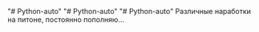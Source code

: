 "# Python-auto" 
"# Python-auto" 
"# Python-auto" 
Различные наработки на питоне, постоянно пополняю...

